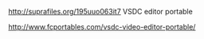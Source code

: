 http://suprafiles.org/195uuo063it7  VSDC editor portable

http://www.fcportables.com/vsdc-video-editor-portable/

